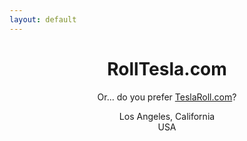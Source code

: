 ```yaml
---
layout: default
---
```

<center>
<h1>RollTesla.com</h1>
<p>Or... do you prefer <a href="http://TeslaRoll.com">TeslaRoll.com</a>?</p>
<p>Los Angeles, California<br/>
USA</p>
</center>

